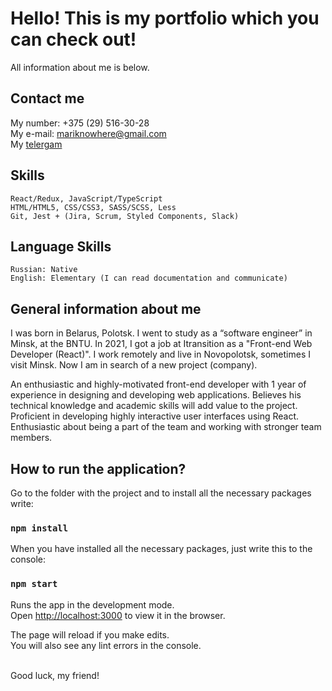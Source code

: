 # Hello! This is my portfolio which you can check out!

All information about me is below.

## Contact me

My number: +375 (29) 516-30-28\
My e-mail: mariknowhere@gmail.com\
My [telergam](https://t.me/maybebabythink)

## Skills

    React/Redux, JavaScript/TypeScript
    HTML/HTML5, CSS/CSS3, SASS/SCSS, Less
    Git, Jest + (Jira, Scrum, Styled Components, Slack)

## Language Skills

    Russian: Native
    English: Elementary (I can read documentation and communicate)

## General information about me

I was born in Belarus, Polotsk. I went to study as a “software engineer” in Minsk, at the BNTU. In 2021, I got a job at Itransition as a "Front-end Web Developer (React)". I work remotely and live in Novopolotsk, sometimes I visit Minsk. Now I am in search of a new project (company).

An enthusiastic and highly-motivated front-end developer with 1 year of experience in designing and developing web applications. Believes his technical knowledge and academic skills will add value to the project. Proficient in developing highly interactive user interfaces using React.
Enthusiastic about being a part of the team and working with stronger team members.

## How to run the application?

Go to the folder with the project and to install all the necessary packages write:

### `npm install`

When you have installed all the necessary packages, just write this to the console:

### `npm start`

Runs the app in the development mode.\
Open [http://localhost:3000](http://localhost:3000) to view it in the browser.

The page will reload if you make edits.\
You will also see any lint errors in the console.

\
Good luck, my friend!